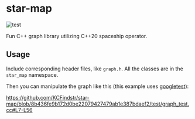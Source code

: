 # star-map

![test](https://github.com/KCFindstr/star-map/actions/workflows/test.yml/badge.svg)

Fun C++ graph library utilizing C++20 spaceship operator.

## Usage

Include corresponding header files, like `graph.h`. All the classes are in the `star_map` namespace.

Then you can manipulate the graph like this (this example uses [googletest](https://github.com/google/googletest)):

https://github.com/KCFindstr/star-map/blob/8b436fe9b172d0be22079427479ab1e387bdaef2/test/graph_test.cc#L7-L56
